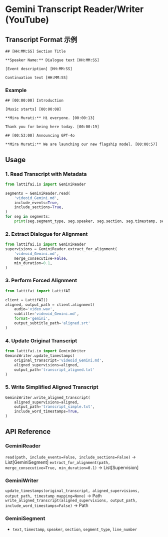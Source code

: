 # Gemini Transcript Reader/Writer (YouTube)

## Transcript Format 示例

```
## [HH:MM:SS] Section Title

**Speaker Name:** Dialogue text [HH:MM:SS]

[Event description] [HH:MM:SS]

Continuation text [HH:MM:SS]
```

### Example

```
## [00:00:00] Introduction

[Music starts] [00:00:08]

**Mira Murati:** Hi everyone. [00:00:13]

Thank you for being here today. [00:00:19]

## [00:53:00] Announcing GPT-4o

**Mira Murati:** We are launching our new flagship model. [00:00:57]
```

## Usage

### 1. Read Transcript with Metadata

```python
from lattifai.io import GeminiReader

segments = GeminiReader.read(
	'videoid_Gemini.md',
	include_events=True,
	include_sections=True,
)
for seg in segments:
	print(seg.segment_type, seg.speaker, seg.section, seg.timestamp, seg.text)
```

### 2. Extract Dialogue for Alignment

```python
from lattifai.io import GeminiReader
supervisions = GeminiReader.extract_for_alignment(
	'videoid_Gemini.md',
	merge_consecutive=False,
	min_duration=0.1,
)
```

### 3. Perform Forced Alignment

```python
from lattifai import LattifAI

client = LattifAI()
aligned, output_path = client.alignment(
    audio='video.wav',
    subtitle='videoid_Gemini.md',
    format='gemini',
    output_subtitle_path='aligned.srt'
)
```

### 4. Update Original Transcript

```python
from lattifai.io import GeminiWriter
GeminiWriter.update_timestamps(
	original_transcript='videoid_Gemini.md',
	aligned_supervisions=aligned,
	output_path='transcript_aligned.txt'
)
```

### 5. Write Simplified Aligned Transcript

```python
GeminiWriter.write_aligned_transcript(
	aligned_supervisions=aligned,
	output_path='transcript_simple.txt',
	include_word_timestamps=True,
)
```

## API Reference

### GeminiReader

`read(path, include_events=False, include_sections=False)` → List[GeminiSegment]
`extract_for_alignment(path, merge_consecutive=True, min_duration=0.1)` → List[Supervision]

### GeminiWriter

`update_timestamps(original_transcript, aligned_supervisions, output_path, timestamp_mapping=None)` → Path
`write_aligned_transcript(aligned_supervisions, output_path, include_word_timestamps=False)` → Path

### GeminiSegment

* `text`, `timestamp`, `speaker`, `section`, `segment_type`, `line_number`
